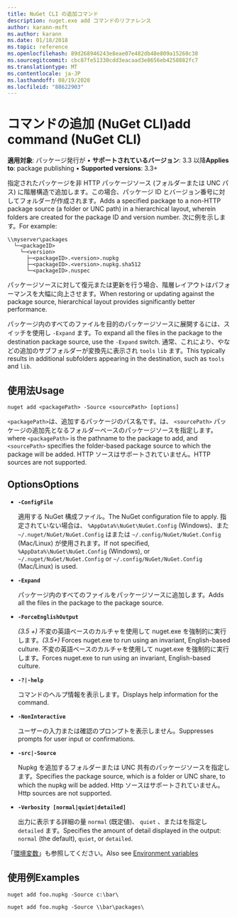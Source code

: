```yaml
---
title: NuGet CLI の追加コマンド
description: nuget.exe add コマンドのリファレンス
author: karann-msft
ms.author: karann
ms.date: 01/18/2018
ms.topic: reference
ms.openlocfilehash: 89d268946243e8eae07e482db48e809a15260c38
ms.sourcegitcommit: cbc87fe51330cdd3eacaad3e8656eb4258882fc7
ms.translationtype: MT
ms.contentlocale: ja-JP
ms.lasthandoff: 08/19/2020
ms.locfileid: "88622903"
---
```

# <a name="add-command-nuget-cli"></a><span data-ttu-id="4e9ef-103">コマンドの追加 (NuGet CLI)</span><span class="sxs-lookup"><span data-stu-id="4e9ef-103">add command (NuGet CLI)</span></span>

<span data-ttu-id="4e9ef-104">**適用対象**: パッケージ発行が &bullet; **サポートされているバージョン**: 3.3 以降</span><span class="sxs-lookup"><span data-stu-id="4e9ef-104">**Applies to**: package publishing &bullet; **Supported versions**: 3.3+</span></span>

<span data-ttu-id="4e9ef-105">指定されたパッケージを非 HTTP パッケージソース (フォルダーまたは UNC パス) に階層構造で追加します。この場合、パッケージ ID とバージョン番号に対してフォルダーが作成されます。</span><span class="sxs-lookup"><span data-stu-id="4e9ef-105">Adds a specified package to a non-HTTP package source (a folder or UNC path) in a hierarchical layout, wherein folders are created for the package ID and version number.</span></span> <span data-ttu-id="4e9ef-106">次に例を示します。</span><span class="sxs-lookup"><span data-stu-id="4e9ef-106">For example:</span></span>

```
\\myserver\packages
  └─<packageID>
    └─<version>
      ├─<packageID>.<version>.nupkg
      ├─<packageID>.<version>.nupkg.sha512
      └─<packageID>.nuspec
```

<span data-ttu-id="4e9ef-107">パッケージソースに対して復元または更新を行う場合、階層レイアウトはパフォーマンスを大幅に向上させます。</span><span class="sxs-lookup"><span data-stu-id="4e9ef-107">When restoring or updating against the package source, hierarchical layout provides significantly better performance.</span></span>

<span data-ttu-id="4e9ef-108">パッケージ内のすべてのファイルを目的のパッケージソースに展開するには、スイッチを使用し `-Expand` ます。</span><span class="sxs-lookup"><span data-stu-id="4e9ef-108">To expand all the files in the package to the destination package source, use the `-Expand` switch.</span></span> <span data-ttu-id="4e9ef-109">通常、これにより、やなどの追加のサブフォルダーが変換先に表示され `tools` `lib` ます。</span><span class="sxs-lookup"><span data-stu-id="4e9ef-109">This typically results in additional subfolders appearing in the destination, such as `tools` and `lib`.</span></span>

## <a name="usage"></a><span data-ttu-id="4e9ef-110">使用法</span><span class="sxs-lookup"><span data-stu-id="4e9ef-110">Usage</span></span>

```cli
nuget add <packagePath> -Source <sourcePath> [options]
```

<span data-ttu-id="4e9ef-111">`<packagePath>`は、追加するパッケージのパス名です。は、 `<sourcePath>` パッケージの追加先となるフォルダーベースのパッケージソースを指定します。</span><span class="sxs-lookup"><span data-stu-id="4e9ef-111">where `<packagePath>` is the pathname to the package to add, and `<sourcePath>` specifies the folder-based package source to which the package will be added.</span></span> <span data-ttu-id="4e9ef-112">HTTP ソースはサポートされていません。</span><span class="sxs-lookup"><span data-stu-id="4e9ef-112">HTTP sources are not supported.</span></span>

## <a name="options"></a><span data-ttu-id="4e9ef-113">Options</span><span class="sxs-lookup"><span data-stu-id="4e9ef-113">Options</span></span>

- **`-ConfigFile`**

  <span data-ttu-id="4e9ef-114">適用する NuGet 構成ファイル。</span><span class="sxs-lookup"><span data-stu-id="4e9ef-114">The NuGet configuration file to apply.</span></span> <span data-ttu-id="4e9ef-115">指定されていない場合は、 `%AppData%\NuGet\NuGet.Config` (Windows)、また `~/.nuget/NuGet/NuGet.Config` はまたは `~/.config/NuGet/NuGet.Config` (Mac/Linux) が使用されます。</span><span class="sxs-lookup"><span data-stu-id="4e9ef-115">If not specified, `%AppData%\NuGet\NuGet.Config` (Windows), or `~/.nuget/NuGet/NuGet.Config` or `~/.config/NuGet/NuGet.Config` (Mac/Linux) is used.</span></span>

- **`-Expand`**

  <span data-ttu-id="4e9ef-116">パッケージ内のすべてのファイルをパッケージソースに追加します。</span><span class="sxs-lookup"><span data-stu-id="4e9ef-116">Adds all the files in the package to the package source.</span></span>

- **`-ForceEnglishOutput`**

  <span data-ttu-id="4e9ef-117">*(3.5 +)* 不変の英語ベースのカルチャを使用して nuget.exe を強制的に実行します。</span><span class="sxs-lookup"><span data-stu-id="4e9ef-117">*(3.5+)* Forces nuget.exe to run using an invariant, English-based culture.</span></span>
<span data-ttu-id="4e9ef-118">不変の英語ベースのカルチャを使用して nuget.exe を強制的に実行します。</span><span class="sxs-lookup"><span data-stu-id="4e9ef-118">Forces nuget.exe to run using an invariant, English-based culture.</span></span>

- **`-?|-help`**

  <span data-ttu-id="4e9ef-119">コマンドのヘルプ情報を表示します。</span><span class="sxs-lookup"><span data-stu-id="4e9ef-119">Displays help information for the command.</span></span>

- **`-NonInteractive`**

  <span data-ttu-id="4e9ef-120">ユーザーの入力または確認のプロンプトを表示しません。</span><span class="sxs-lookup"><span data-stu-id="4e9ef-120">Suppresses prompts for user input or confirmations.</span></span>

- **`-src|-Source`**

   <span data-ttu-id="4e9ef-121">Nupkg を追加するフォルダーまたは UNC 共有のパッケージソースを指定します。</span><span class="sxs-lookup"><span data-stu-id="4e9ef-121">Specifies the package source, which is a folder or UNC share, to which the nupkg will be added.</span></span> <span data-ttu-id="4e9ef-122">Http ソースはサポートされていません。</span><span class="sxs-lookup"><span data-stu-id="4e9ef-122">Http sources are not supported.</span></span>

- **`-Verbosity [normal|quiet|detailed]`**

  <span data-ttu-id="4e9ef-123">出力に表示する詳細の量 `normal` (既定値)、 `quiet` 、またはを指定し `detailed` ます。</span><span class="sxs-lookup"><span data-stu-id="4e9ef-123">Specifies the amount of detail displayed in the output: `normal` (the default), `quiet`, or `detailed`.</span></span>

<span data-ttu-id="4e9ef-124">「[環境変数](cli-ref-environment-variables.md)」も参照してください。</span><span class="sxs-lookup"><span data-stu-id="4e9ef-124">Also see [Environment variables](cli-ref-environment-variables.md)</span></span>

## <a name="examples"></a><span data-ttu-id="4e9ef-125">使用例</span><span class="sxs-lookup"><span data-stu-id="4e9ef-125">Examples</span></span>

```cli
nuget add foo.nupkg -Source c:\bar\

nuget add foo.nupkg -Source \\bar\packages\
```

